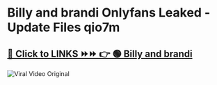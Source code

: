 
 # Billy and brandi Onlyfans Leaked - Update Files qio7m

## <h2><a href="https://clipsfans.com/Billy_and_brandi&ref=git">🔗 Click to LINKS ⏩⏩ 👉 🟢 Billy and brandi </a></h2>

<a href="https://clipsfans.com/Billy_and_brandi&ref=git" rel="nofollow" data-target="animated-image.originalLink"><img src="https://i.ibb.co.com/xMMVF88/686577567.gif" alt="Viral Video Original" style="max-width: 100%; display: inline-block;" data-target="animated-image.originalImage"></a>


